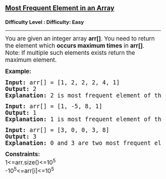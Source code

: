 <h2><a href="https://www.geeksforgeeks.org/problems/most-frequent-element-in-an-array/1?itm_source=geeksforgeeks&itm_medium=article&itm_campaign=practice_card">Most Frequent Element in an Array</a></h2><h3>Difficulty Level : Difficulty: Easy</h3><hr><div class="problems_problem_content__Xm_eO"><p><span style="font-size: 14pt;">You are given an integer array <strong>arr[]</strong>. You need to return the element which <strong>occurs maximum times</strong> in <strong>arr[]</strong>.</span><br><span style="font-size: 14pt;">Note: If multiple such elements exists return the maximum element.</span></p>
<p><span style="font-size: 14pt;"><strong>Example:&nbsp;</strong></span></p>
<pre><span style="font-size: 14pt;"><strong>Input:</strong> arr[] = [1, 2, 2, 2, 4, 1]<br><strong>Output: </strong>2<br><strong>Explanation: </strong>2 is most frequent element of this array with 3 occurrences.</span></pre>
<pre><span style="font-size: 14pt;"><strong>Input:</strong> arr[] = [1, -5, 8, 1]<br><strong>Output: </strong>1<br><strong>Explanation: </strong>1 is most frequent element of this array with 2 occurrences.</span></pre>
<pre><span style="font-size: 14pt;"><strong>Input:</strong> arr[] = [3, 0, 0, 3, 8]</span><br><span style="font-size: 14pt;"><strong>Output: </strong>3</span><br><span style="font-size: 14pt;"><strong>Explanation: </strong>0 and 3 are two most frequent elements of this array. 3 is the maximum, so 3 is the answer.</span></pre>
<p><span style="font-size: 14pt;"><strong>Constraints:</strong><strong><br></strong>1&lt;=arr.size()&lt;=10<sup>5</sup></span><br><span style="font-size: 14pt;">-10<sup>5</sup>&lt;=arr[i]&lt;=10<sup>5</sup></span></p></div>